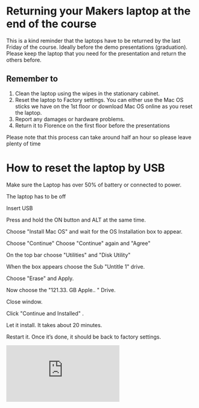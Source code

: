 # Returning your Makers laptop at the end of the course

This is a kind reminder that the laptops have to be returned by the last Friday of the course.  Ideally before the demo presentations (graduation). Please keep the laptop that you need for the presentation and return the others before.

## Remember to

1. Clean the laptop using the wipes in the stationary cabinet.
2. Reset the laptop to Factory settings. You can either use the Mac OS sticks we have on the 1st floor or download Mac OS online as you reset the laptop.
3. Report any damages or hardware problems.
4. Return it to Florence on the first floor before the presentations

Please note that this process can take around half an hour so please leave plenty of time

# How to reset the laptop by USB

Make sure the Laptop has over 50% of battery or connected to power.

The laptop has to be off

Insert USB

Press and hold the ON button and ALT at the same time.

Choose "Install Mac OS"  and wait for the OS Installation box to appear.

Choose "Continue"
Choose "Continue" again and "Agree"

On the top bar choose "Utilities" and "Disk Utility"

When the box appears choose the  Sub "Untitle 1" drive.

Choose "Erase" and Apply.

Now choose the "121.33. GB Apple.. " Drive.

Close window.

Click "Continue and Installed" .

Let it install. It takes about 20 minutes.

Restart it. Once it’s done, it should be back to factory settings.


![Tracking pixel](https://githubanalytics.herokuapp.com/course/pills/returning_your_makers_laptop.md)
